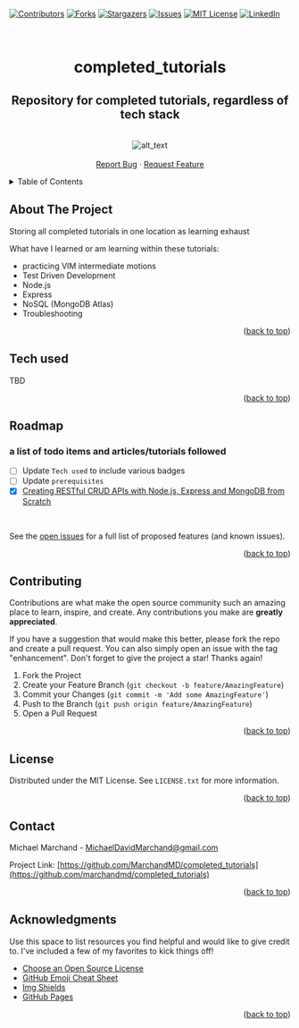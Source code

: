 <!-- Improved compatibility of back to top link: See: https://github.com/marchandmd/completed_tutorials/pull/73 -->

<a name="readme-top"></a>

<!--
*** Thanks for checking out the completed_tutorials. If you have a suggestion
*** that would make this better, please fork the repo and create a pull request
*** or simply open an issue with the tag "enhancement".
*** Don't forget to give the project a star!
*** Thanks again! Now go create something AMAZING! :D
-->

<!-- PROJECT SHIELDS -->
<!--
*** I'm using markdown "reference style" links for readability.
*** Reference links are enclosed in brackets [ ] instead of parentheses ( ).
*** See the bottom of this document for the declaration of the reference variables
*** for contributors-url, forks-url, etc. This is an optional, concise syntax you may use.
*** https://www.markdownguide.org/basic-syntax/#reference-style-links
-->

[![Contributors][contributors-shield]][contributors-url]
[![Forks][forks-shield]][forks-url]
[![Stargazers][stars-shield]][stars-url]
[![Issues][issues-shield]][issues-url]
[![MIT License][license-shield]][license-url]
[![LinkedIn][linkedin-shield]][linkedin-url]

<!-- PROJECT LOGO -->
<br />
<div align="center">

  <h1 align="center">completed_tutorials</h1>

  <p align="center">
    <h2>Repository for completed tutorials, regardless of tech stack</h2>
    <br />
    <img src="" alt="alt_text" >
    <br />
    <br />
    <a href="https://github.com/marchandmd/completed_tutorials/issues">Report Bug</a>
    ·
    <a href="https://github.com/marchandmd/completed_tutorials/issues">Request Feature</a>
  </p>
</div>

<!-- TABLE OF CONTENTS -->
<details>
  <summary>Table of Contents</summary>
  <ol>
    <li>
      <a href="#about-the-project">About The Project</a>
      <ul>
        <li><a href="#tech-used">Tech used</a></li>
      </ul>
    </li>
    <li><a href="#roadmap">Roadmap</a></li>
    <li><a href="#contributing">Contributing</a></li>
    <li><a href="#license">License</a></li>
    <li><a href="#contact">Contact</a></li>
    <li><a href="#acknowledgments">Acknowledgments</a></li>
  </ol>
</details>

<!-- ABOUT THE PROJECT -->

## About The Project

Storing all completed tutorials in one location as learning exhaust

What have I learned or am learning within these tutorials:

  - practicing VIM intermediate motions
  - Test Driven Development
  - Node.js
  - Express
  - NoSQL (MongoDB Atlas)
  - Troubleshooting

<p align="right">(<a href="#readme-top">back to top</a>)</p>

## Tech used

  TBD

<p align="right">(<a href="#readme-top">back to top</a>)</p>


<!-- ROADMAP -->

## Roadmap

### a list of todo items and articles/tutorials followed


 -  [ ] Update `Tech used` to include various badges
 -  [ ] Update `prerequisites`
 -  [x] [Creating RESTful CRUD APIs with Node.js, Express and MongoDB from Scratch](https://medium.com/@jeyanthkanagaraju/creating-restful-crud-apis-with-node-js-express-js-and-mongodb-from-scratch-3ef632067928)

<br>

See the [open issues](https://github.com/marchandmd/completed_tutorials/issues) for a full list of proposed features (and known issues).

<p align="right">(<a href="#readme-top">back to top</a>)</p>

<!-- CONTRIBUTING -->

## Contributing

Contributions are what make the open source community such an amazing place to learn, inspire, and create. Any contributions you make are **greatly appreciated**.

If you have a suggestion that would make this better, please fork the repo and create a pull request. You can also simply open an issue with the tag "enhancement".
Don't forget to give the project a star! Thanks again!

1. Fork the Project
2. Create your Feature Branch (`git checkout -b feature/AmazingFeature`)
3. Commit your Changes (`git commit -m 'Add some AmazingFeature'`)
4. Push to the Branch (`git push origin feature/AmazingFeature`)
5. Open a Pull Request

<p align="right">(<a href="#readme-top">back to top</a>)</p>

<!-- LICENSE -->

## License

Distributed under the MIT License. See `LICENSE.txt` for more information.

<p align="right">(<a href="#readme-top">back to top</a>)</p>

<!-- CONTACT -->

## Contact

Michael Marchand - MichaelDavidMarchand@gmail.com

Project Link: [https://github.com/MarchandMD/completed_tutorials](https://github.com/marchandmd/completed_tutorials)

<p align="right">(<a href="#readme-top">back to top</a>)</p>

<!-- ACKNOWLEDGMENTS -->

## Acknowledgments

Use this space to list resources you find helpful and would like to give credit to. I've included a few of my favorites to kick things off!

-   [Choose an Open Source License](https://choosealicense.com)
-   [GitHub Emoji Cheat Sheet](https://www.webpagefx.com/tools/emoji-cheat-sheet)
-   [Img Shields](https://shields.io)
-   [GitHub Pages](https://pages.github.com)

<p align="right">(<a href="#readme-top">back to top</a>)</p>

<!-- MARKDOWN LINKS & IMAGES -->
<!-- https://www.markdownguide.org/basic-syntax/#reference-style-links -->

[contributors-shield]: https://img.shields.io/github/contributors/marchandmd/completed_tutorials.svg?style=for-the-badge
[contributors-url]: https://github.com/marchandmd/completed_tutorials/graphs/contributors
[forks-shield]: https://img.shields.io/github/forks/marchandmd/completed_tutorials.svg?style=for-the-badge
[forks-url]: https://github.com/marchandmd/completed_tutorials/network/members
[stars-shield]: https://img.shields.io/github/stars/marchandmd/completed_tutorials.svg?style=for-the-badge
[stars-url]: https://github.com/marchandmd/completed_tutorials/stargazers
[issues-shield]: https://img.shields.io/github/issues/marchandmd/completed_tutorials.svg?style=for-the-badge
[license-shield]: https://img.shields.io/github/license/marchandmd/completed_tutorials.svg?style=for-the-badge
[issues-url]: https://github.com/marchandmd/completed_tutorials/issues
[license-url]: https://github.com/marchandmd/completed_tutorials/blob/master/LICENSE.txt
[linkedin-shield]: https://img.shields.io/badge/-LinkedIn-black.svg?style=for-the-badge&logo=linkedin&colorB=555
[linkedin-url]: https://linkedin.com/in/mmarchand1/
[product-screenshot]: images/screenshot.png
[bootstrap.com]: https://img.shields.io/badge/Bootstrap-563D7C?style=for-the-badge&logo=bootstrap&logoColor=white
[bootstrap-url]: https://getbootstrap.com
[ruby.com]: https://img.shields.io/badge/ruby-v2.7.4-red
[ruby-url]: https://ruby-doc.org/core-2.7.2/
[rspec.com]: https://img.shields.io/badge/rspec-v3.12-success
[rspec-url]: https://rspec.info/documentation/
